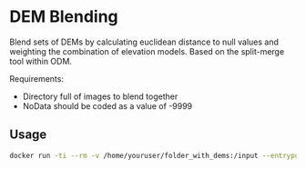# DEM Blending

Blend sets of DEMs by calculating euclidean distance to null values and weighting the combination of elevation models. Based on the split-merge tool within ODM.

Requirements:
* Directory full of images to blend together
* NoData should be coded as a value of -9999

## Usage

```BASH
docker run -ti --rm -v /home/youruser/folder_with_dems:/input --entrypoint /code/contrib/dem-blend/dem-blend.py opendronemap/odm /input
```
